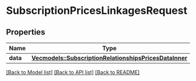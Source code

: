 # SubscriptionPricesLinkagesRequest

## Properties

Name | Type | Description | Notes
------------ | ------------- | ------------- | -------------
**data** | [**Vec<models::SubscriptionRelationshipsPricesDataInner>**](Subscription_relationships_prices_data_inner.md) |  | 

[[Back to Model list]](../README.md#documentation-for-models) [[Back to API list]](../README.md#documentation-for-api-endpoints) [[Back to README]](../README.md)


